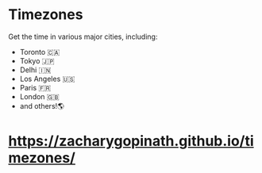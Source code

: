 # Timezones
Get the time in various major cities, including:
- Toronto 🇨🇦
- Tokyo 🇯🇵
- Delhi 🇮🇳
- Los Angeles 🇺🇸
- Paris 🇫🇷
- London 🇬🇧
- and others!🌎

# https://zacharygopinath.github.io/timezones/
